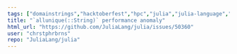 ```yaml
---
tags: ["domainstrings","hacktoberfest","hpc","julia","julia-language","julialang","machine-learning","numerical","performance","programming-language","science","scientific"]
title: "`allunique(::String)` performance anomaly"
html_url: "https://github.com/JuliaLang/julia/issues/50360"
user: "chrstphrbrns"
repo: "JuliaLang/julia"
---
```



